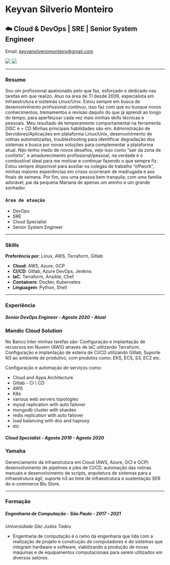 # Keyvan Silverio Monteiro

##  ☁️ Cloud & DevOps | SRE | Senior System Engineer

Email:  keyvansilveriomonteiro@gmail.com 

[![](https://raw.github.com/github/media/master/octocats/blacktocat-32.png)](https://github.com/keyvansilverio)
[![](https://cdn3.iconfinder.com/data/icons/socialnetworking/32/linkedin.png)](https://www.linkedin.com/in/keyvan-silverio-monteiro-88b44077/)


---
### Resumo

Sou um profissional apaixonado pelo que faz, esforçado e dedicado nas tarefas em que realizo.
Atuo na área de TI desde 2009, especialista em Infraestrutura e sistemas Linux/Unix.
Estou sempre em busca de desenvolvimento profissional contínuo, isso faz com que eu busque novos conhecimentos, treinamentos e revisão daquilo do que já aprendi ao longo do tempo, para aperfeiçoar cada vez mais minhas skills técnicas e pessoais.
Meu resultado de temperamento comportamental na ferramenta DISC é = CD
Minhas principais habilidades são em: Administração de Servidores/Aplicações em plataforma Linux/Unix,
desenvolvimento de rotinas automatizadas, troubleshooting para identificar degradação dos sistemas e
busca por novas soluções para complementar a plataforma atual.
Não tenho medo de novos desafios, vejo isso como “sair da zona de conforto”, e amadurecimento profissional/pessoal, na
verdade é o combustível ideal para me motivar e continuar fazendo o que sempre fiz.
Estou sempre disponível para auxiliar os colegas de trabalho “offwork”, minhas maiores experiências em crises ocorreram de madrugada e aos finais de semana.
Por fim, sou uma pessoa bem tranquila, com uma família adorável, pai da pequena Mariana de apenas um aninho e um grande sonhador.

### `Área de atuação`

- DevOps
- SRE
- Cloud Specialist
- Senior System Engineer

---
### Skills

**Preferência por**: Linux, AWS, Terraform, Gitlab 

- **Cloud**: AWS, Azure, GCP
- **CI/CD**: Gitlab, Azure DevOps, Jenkins
- **IaC**:   Terraform, Ansible, Chef
- **Containers**:    Docker, Kubernetes
- **Linguagem**:    Python, Shell

---
### Experiência

##### Senior DevOps Engineer - Agosto 2020 - Atual

### Mandic Cloud Solution

No Banco Inter minhas tarefas são: Configuração e implantação de recusrsos em Nuvem (AWS) através de IaC utilizando Terraform. Configuração e implantação de esteira de CI/CD utilizando Gitlab, Suporte N3 ao ambiente de produtivo, com produtos como: EKS, ECS, S3, EC2 etc.

Configuração e automação de serviços como:
- Cloud and Apps Architecture
- Gitlab - CI \ CD
- AWS
- K8s
- various web servers topologies
- mysql replication with auto failover
- mongodb cluster with shardes
- redis replication with auto failover
- load balancing with dns and haproxy
- etc

##### Cloud Specialist - Agosto 2019 - Agosto 2020

### Yamaha

Gerenciamento da infraestrutura em Cloud (AWS, Azure, OCI e GCP) desenvolvimento de pipelines e jobs de CI/CD, automação das rotinas manuais e desenvolvimento de scripts, arquitetura de sistemas para a infraestrutura ágil, suporte n3 ao time de infraestrutura e sustentação SER do e-commerce Blu Store.

---
### Formação

##### Engenharia de Computação - São Paulo - 2017 - 2021

*Universidade São Judas Tadeu*  

- Engenharia de computação é o ramo da engenharia que lida com a realização de projeto e construção de computadores e de sistemas que integram hardware e software, viabilizando a produção de novas máquinas e de equipamentos computacionais para serem utilizados em diversos setores.